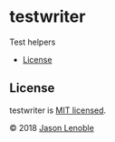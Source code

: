 # testwriter

Test helpers

  * [License](#license)


## License

testwriter is [MIT licensed](./LICENSE).

© 2018 [Jason Lenoble](mailto:jason.lenoble@gmail.com)
